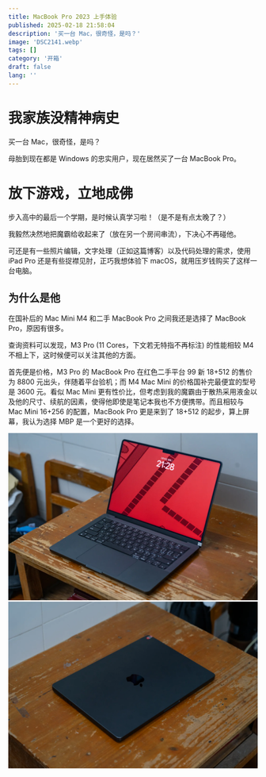 ```yaml
---
title: MacBook Pro 2023 上手体验
published: 2025-02-18 21:58:04
description: '买一台 Mac，很奇怪，是吗？'
image: 'DSC2141.webp'
tags: []
category: '开箱'
draft: false 
lang: ''
---
```


# 我家族没精神病史

买一台 Mac，很奇怪，是吗？

母胎到现在都是 Windows 的忠实用户，现在居然买了一台 MacBook Pro。

# 放下游戏，立地成佛

步入高中的最后一个学期，是时候认真学习啦！（是不是有点太晚了？）

我毅然决然地把魔霸给收起来了（放在另一个房间串流），下决心不再碰他。

可还是有一些照片编辑，文字处理（正如这篇博客）以及代码处理的需求，使用 iPad Pro 还是有些捉襟见肘，正巧我想体验下 macOS，就用压岁钱购买了这样一台电脑。

## 为什么是他

在国补后的 Mac Mini M4 和二手 MacBook Pro 之间我还是选择了 MacBook Pro，原因有很多。

查询资料可以发现，M3 Pro (11 Cores，下文若无特指不再标注) 的性能相较 M4 不相上下，这时候便可以关注其他的方面。

首先便是价格，M3 Pro 的 MacBook Pro 在红色二手平台 99 新 18+512 的售价为 8800 元出头，伴随着平台验机；而 M4 Mac Mini 的价格国补完最便宜的型号是 3600 元。看似 Mac Mini 更有性价比，但考虑到我的魔霸由于散热采用液金以及他的尺寸、续航的因素，使得他即使是笔记本我也不方便携带。而且相较与 Mac Mini 16+256 的配置，MacBook Pro 更是来到了 18+512 的起步，算上屏幕，我认为选择 MBP 是一个更好的选择。

![](DSC2141.webp)
![](DSC2142.webp)
